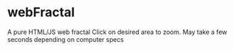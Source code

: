 # webFractal
A pure HTML/JS web fractal
Click on desired area to zoom. May take a few seconds depending on computer specs